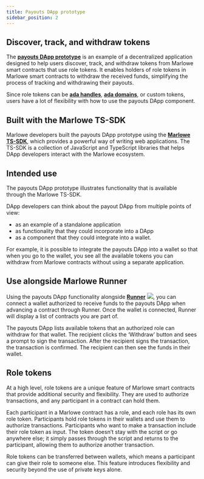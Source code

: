 ```yaml
---
title: Payouts DApp prototype
sidebar_position: 2
---
```


## Discover, track, and withdraw tokens

The **[payouts DApp prototype](https://github.com/input-output-hk/marlowe-payouts)** is an example of a decentralized application designed to help users discover, track, and withdraw tokens from Marlowe smart contracts that use role tokens. It enables holders of role tokens in Marlowe smart contracts to withdraw the received funds, simplifying the process of tracking and withdrawing their payouts. 

Since role tokens can be [**ada handles**](https://handle.tools/), [**ada domains**](https://www.adadomains.io/), or custom tokens, users have a lot of flexibility with how to use the payouts DApp component. 

## Built with the Marlowe TS-SDK

Marlowe developers built the payouts DApp prototype using the [**Marlowe TS-SDK**](https://github.com/input-output-hk/marlowe-ts-sdk), which provides a powerful way of writing web applications. The TS-SDK is a collection of JavaScript and TypeScript libraries that helps DApp developers interact with the Marlowe ecosystem. 

## Intended use

The payouts DApp prototype illustrates functionality that is available through the Marlowe TS-SDK. 

DApp developers can think about the payout DApp from multiple points of view: 

* as an example of a standalone application
* as functionality that they could incorporate into a DApp 
* as a component that they could integrate into a wallet. 

For example, it is possible to integrate the payouts DApp into a wallet so that when you go to the wallet, you see all the available tokens you can withdraw from Marlowe contracts without using a separate application. 

## Use alongside Marlowe Runner

Using the payouts DApp functionality alongside **[Runner](../../getting-started/runner)** ![](https://img.shields.io/badge/beta-2D0EB1), you can connect a wallet authorized to receive funds to the payouts DApp when advancing a contract through Runner. Once the wallet is connected, Runner will display a list of contracts you are part of. 

The payouts DApp lists available tokens that an authorized role can withdraw for that wallet. The recipient clicks the ‘Withdraw’ button and sees a prompt to sign the transaction. After the recipient signs the transaction, the transaction is confirmed. The recipient can then see the funds in their wallet. 

## Role tokens

At a high level, role tokens are a unique feature of Marlowe smart contracts that provide additional security and flexibility. They are used to authorize transactions, and any participant in a contract can hold them. 

Each participant in a Marlowe contract has a role, and each role has its own role token. Participants hold role tokens in their wallets and use them to authorize transactions. Participants who want to make a transaction include their role token as input. The token doesn’t stay with the script or go anywhere else; it simply passes through the script and returns to the participant, allowing them to authorize another transaction.

Role tokens can be transferred between wallets, which means a participant can give their role to someone else. This feature introduces flexibility and security beyond the use of private keys alone.
